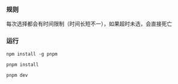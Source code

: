 ### 规则

每次选择都会有时间限制（时间长短不一），如果超时未选，会直接死亡

### 运行

```shell
npm install -g pnpm

pnpm install

pnpm dev
```
